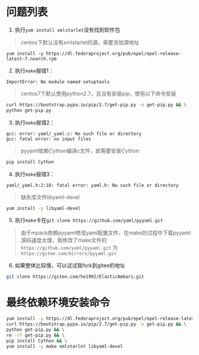 # 问题列表

1. 执行`yum install xmlstarlet`没有找到软件包 

> centos下默认没有xmlstarlet的源，需要添加源地址
```
yum install -y https://dl.fedoraproject.org/pub/epel/epel-release-latest-7.noarch.rpm
```

2. 执行`make`报错1：
```
ImportError: No module named setuptools
```

> centos7下默认使用python2.7，且没有安装pip，使用以下命令安装

```bash
curl https://bootstrap.pypa.io/pip/2.7/get-pip.py -o get-pip.py && \
python get-pip.py
```

3. 执行`make`报错2：
```
gcc: error: yaml/_yaml.c: No such file or directory
gcc: fatal error: no input files
```

> pyyaml依赖Cython编译c文件，故需要安装Cython

```bash
pip install Cython
```

4. 执行`make`报错3：
```
yaml/_yaml.h:2:18: fatal error: yaml.h: No such file or directory
```

> 缺失库文件libyaml-devel

```bash
yum install -y libyaml-devel
```

5. 执行`make`卡在`git clone https://github.com/yaml/pyyaml.git`
> 由于mpack依赖pyyaml修改yaml配置文件，在make的过程中下载pyyaml源码速度太慢，我修改了make文件的`https://github.com/yaml/pyyaml.git` 为 `https://gitee.com/mirrors/pyyaml.git`

6. 如果整体比较慢，可以试试我fork到gitee的地址
```bash
git clone https://gitee.com/he1992/ElasticAmbari.git
```

# 最终依赖环境安装命令
````bash
yum install -y https://dl.fedoraproject.org/pub/epel/epel-release-latest-7.noarch.rpm && \
curl https://bootstrap.pypa.io/pip/2.7/get-pip.py -o get-pip.py && \
python get-pip.py && \
rm -rf get-pip.py && \
pip install Cython && \
yum install -y make xmlstarlet libyaml-devel
````